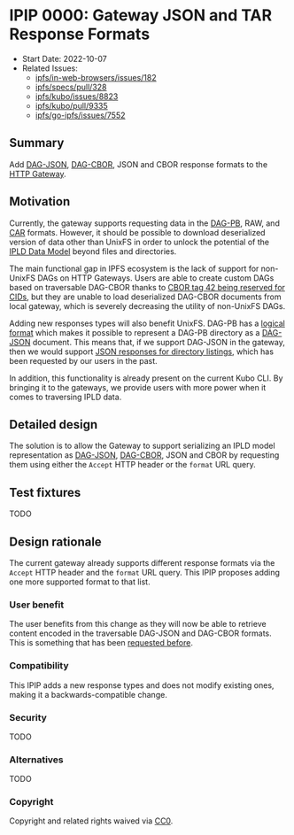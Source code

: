 # IPIP 0000: Gateway JSON and TAR Response Formats

- Start Date: 2022-10-07
- Related Issues:
  - [ipfs/in-web-browsers/issues/182]
  - [ipfs/specs/pull/328]
  - [ipfs/kubo/issues/8823]
  - [ipfs/kubo/pull/9335]
  - [ipfs/go-ipfs/issues/7552]

## Summary

Add [DAG-JSON], [DAG-CBOR], JSON and CBOR response formats to the [HTTP Gateway](../http-gateways/).

## Motivation

Currently, the gateway supports requesting data in the [DAG-PB], RAW, and [CAR]
formats. However, it should be possible to download deserialized  version of  data other than UnixFS
in order to unlock the potential of the [IPLD Data Model][ipld-data-model] beyond files and directories.


The main functional gap in IPFS ecosystem is the lack of support for non-UnixFS DAGs on HTTP Gateways.
Users are able to create custom DAGs based on traversable DAG-CBOR thanks to [CBOR tag 42 being reserved for CIDs](https://github.com/core-wg/yang-cbor/issues/13#issuecomment-524378859), 
but they are unable to load deserialized  DAG-CBOR documents from local gateway, 
which is severely decreasing the utility of non-UnixFS DAGs.

Adding new responses types will also benefit UnixFS.
DAG-PB has a [logical format][dag-pb-format] which makes it possible
to represent a DAG-PB directory as a [DAG-JSON] document. This means that, if we
support DAG-JSON in the gateway, then we would support
[JSON responses for directory listings][ipfs/go-ipfs/issues/7552], which has been
requested by our users in the past.

In addition, this functionality is already present on the current Kubo CLI. By
bringing it to the gateways, we provide users with more power when it comes
to traversing IPLD data.

## Detailed design

The solution is to allow the Gateway to support serializing an IPLD model
representation as [DAG-JSON], [DAG-CBOR], JSON and CBOR by requesting them
using either the `Accept` HTTP header or the `format` URL query.

## Test fixtures

TODO

## Design rationale

The current gateway already supports different response formats via the
`Accept` HTTP header and the `format` URL query. This IPIP proposes adding
one more supported format to that list.

### User benefit

The user benefits from this change as they will now be able to retrieve
content encoded in the traversable DAG-JSON and DAG-CBOR formats. This is
something that has been [requested before][ipfs/go-ipfs/issues/7552].

### Compatibility

This IPIP adds a new response types and does not modify existing ones,
making it a backwards-compatible change.

### Security

TODO

### Alternatives

TODO

### Copyright

Copyright and related rights waived via [CC0](https://creativecommons.org/publicdomain/zero/1.0/).

[DAG-PB]: https://ipld.io/docs/codecs/known/dag-pb/
[dag-pb-format]: https://ipld.io/specs/codecs/dag-pb/spec/#logical-format
[DAG-JSON]: https://ipld.io/docs/codecs/known/dag-json/
[DAG-CBOR]: https://ipld.io/docs/codecs/known/dag-cbor/
[CAR]: https://ipld.io/specs/transport/car/
[ipld-data-model]: https://ipld.io/docs/data-model/
[ipfs/in-web-browsers/issues/182]: https://github.com/ipfs/in-web-browsers/issues/182
[ipfs/specs/pull/328]: https://github.com/ipfs/specs/pull/328
[ipfs/kubo/issues/8823]: https://github.com/ipfs/kubo/issues/8823
[ipfs/kubo/pull/9335]: https://github.com/ipfs/kubo/pull/9335
[ipfs/go-ipfs/issues/7552]: https://github.com/ipfs/go-ipfs/issues/7552